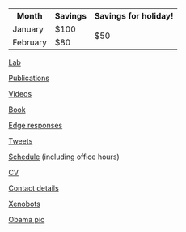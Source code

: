 <table>
  <tr>
    <th>Month</th>
    <th>Savings</th>
    <th>Savings for holiday!</th>
  </tr>
  <tr>
    <td>January</td>
    <td>$100</td>
    <td rowspan="2">$50</td>
  </tr>
  <tr>
    <td>February</td>
    <td>$80</td>
  </tr>
</table>

[Lab](https://meclab.org)

[Publications](https://scholar.google.com/citations?user=Dj-kPasAAAAJ&hl=en&oi=ao)

[Videos](https://www.youtube.com/results?search_query=josh+bongard)

[Book](https://www.amazon.com/o/ASIN/0262162393/ref=s9_asin_title/103-1396384-1927027)

[Edge responses](https://www.edge.org/memberbio/joshua_bongard)

[Tweets](https://twitter.com/DoctorJosh)

[Schedule](https://docs.google.com/document/d/1-Jx9owNRMs1IbH1sXvOCXTqUIxyaJkOtlWzZfFVMZzQ/edit?usp=sharing) (including office hours)

[CV](https://jbongard.github.io/docs/CV.pdf)

[Contact details](https://www.uvm.edu/cems/cs/profiles/josh_bongard)

[Xenobots](https://cdorgs.github.io/)

[Obama pic](https://jbongard.github.io/img/2010_PECASE_HiRes.png)
